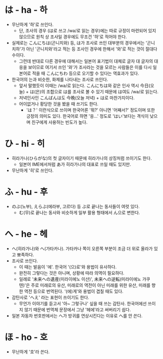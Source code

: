 # は - ha - 하
- 무난하게 '하'로 쓰인다.
  - 단, 조사의 경우 (は로 쓰고 /wa/로 읽는 경우)에는 따로 규정이 마련되어 있지 않으므로 원칙 상 조사일 경우에도 무조건 '하'로 적어야 한다.
- 실제로는 こんにちは(곤니치와) 등, は가 조사로 쓰인 대부분의 경우에서는 '곤니치하'가 아닌 '곤니치와'라고 적는 등 조사인 경우에 한해서 '와'로 적는 것이 절대다수이다.
  - 그런데 반대로 다른 경우에 대해서는 일본어 표기법이 대체로 글자 대 글자의 대응을 보이므로 여기서 쓰인 '와'가 조사라는 것을 모르는 사람들은 이를 다시 일본어로 적을 때 こんにちわ 등으로 오기할 수 있다는 역효과가 있다.
- 한국어의 는과 비슷한, 화제를 나타내는 조사로 쓰인다.
  - 앞서 말했듯이 이때는 /wa/로 읽는다. こんにちは와 같은 인사 역시 今日(오늘) + は(은)의 조합으로 は를 조사로 볼 수 있기 때문에 は여도 /wa/로 읽는다.
  - 저녁인사인 こんばんは도 今晩(오늘 저녁) + は로 마찬가지이다.
  - 어이없거나 황당한 것을 봤을 때 쓰기도 한다.
    - 'は？' 이런식으로 쓰이며 한국어론 '뭐?' 아니면 '어째서?' 정도이며 또한 긍정의 의미도 있다. 한국어로 하면 '응...' 정도로 'はい'보다는 격식이 낮으며 친구에게 사용하는 빈도가 높다.

# ひ - hi - 히
- 히라가나(ひらがな)의 첫 글자이기 때문에 히라가나의 상징처럼 쓰이기도 한다.
  - 일본어 IME에서처럼 あ가 히라가나의 대표로 쓰일 때도 있지만.
- 무난하게 '히'로 쓰인다.

# ふ - hu - 후
- のぶ(노부), えらぶ(에라부, 고르다) 등 ぶ로 끝나는 동사들이 여럿 있다.
  - む(무)로 끝나는 동사와 비슷하게 일부 활용 형태에서 ん으로 변한다.

# へ - he - 헤
- へ(히라가나)와 ヘ(가타카나). 가타카나 쪽이 오른쪽 부분이 조금 더 위로 올라가 있고 뾰족하다.
- 조사로 쓰인다.
  - 이 때는 발음이 '에'. 한국어 '(으)로'와 용법이 유사하다.
  - 완전히 그렇다는 것은 아니며, 상황에 따라 의역이 필요하다.
  - 일례로 '未来への遺産(미라이에노 이산)', 未来への逆転(미라이에노 갸쿠텐)'은 주로 미래로의 유산, 미래로의 역전이 아닌 미래를 위한 유산, 미래를 향한 역전 등으로 번역된다. '(에)게'와 용법이 겹칠 때도 있다.
- 감탄사로 'へえ' 라는 표현이 쓰이기도 한다.
  - 무언가 이야기를 듣고서 '아~ 그렇구나' 싶을 때 쓰는 감탄사. 한국어에선 쓰이지 않기 때문에 번역체 문장에서 그냥 '헤에'라고 써버리기 쉽다.
- 일본 자동차 번호판에서는 へ가 방귀를 연상시킨다는 이유로 へ를 안 쓴다.

# ほ - ho - 호
- 무난하게 '호'라 쓴다.
